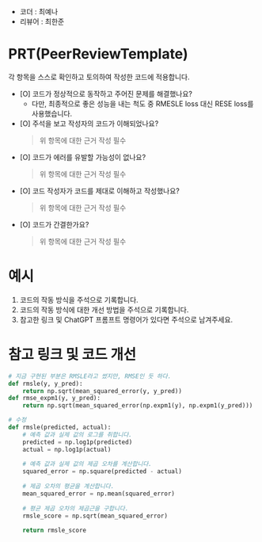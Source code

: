 - 코더 : 최예나
- 리뷰어 : 최한준


# PRT(PeerReviewTemplate) 
각 항목을 스스로 확인하고 토의하여 작성한 코드에 적용합니다.

- [O] 코드가 정상적으로 동작하고 주어진 문제를 해결했나요?
  - 다만, 최종적으로 좋은 성능을 내는 척도 중 RMESLE loss 대신 RESE loss를 사용했습니다.
- [O] 주석을 보고 작성자의 코드가 이해되었나요?
  > 위 항목에 대한 근거 작성 필수
- [O] 코드가 에러를 유발할 가능성이 없나요?
  >위 항목에 대한 근거 작성 필수
- [O] 코드 작성자가 코드를 제대로 이해하고 작성했나요?
  > 위 항목에 대한 근거 작성 필수
- [O] 코드가 간결한가요?
  > 위 항목에 대한 근거 작성 필수

# 예시
1. 코드의 작동 방식을 주석으로 기록합니다.
2. 코드의 작동 방식에 대한 개선 방법을 주석으로 기록합니다.
3. 참고한 링크 및 ChatGPT 프롬프트 명령어가 있다면 주석으로 남겨주세요.

# 참고 링크 및 코드 개선

```python
# 지금 구현된 부분은 RMSLE라고 썼지만, RMSE인 듯 하다.
def rmsle(y, y_pred):
    return np.sqrt(mean_squared_error(y, y_pred))
def rmse_expm1(y, y_pred):
    return np.sqrt(mean_squared_error(np.expm1(y), np.expm1(y_pred)))

# 수정
def rmsle(predicted, actual):
    # 예측 값과 실제 값의 로그를 취합니다.
    predicted = np.log1p(predicted)
    actual = np.log1p(actual)
    
    # 예측 값과 실제 값의 제곱 오차를 계산합니다.
    squared_error = np.square(predicted - actual)
    
    # 제곱 오차의 평균을 계산합니다.
    mean_squared_error = np.mean(squared_error)
    
    # 평균 제곱 오차의 제곱근을 구합니다.
    rmsle_score = np.sqrt(mean_squared_error)
    
    return rmsle_score
```